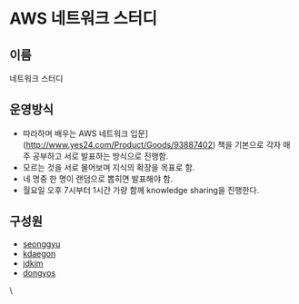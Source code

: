 # AWS 네트워크 스터디

## 이름
네트워크 스터디

## 운영방식

* 따라하며 배우는 AWS 네트워크 입문](http://www.yes24.com/Product/Goods/93887402) 책을 기본으로 각자 매주 공부하고 서로 발표하는 방식으로 진행함. 
* 모르는 것을 서로 물어보며 지식의 확장을 목표로 함. 
* 네 명중 한 명이 랜덤으로 뽑히면 발표해야 함. 
* 월요일 오후 7시부터 1시간 가량 함께 knowledge sharing을 진행한다. 

## 구성원

* [seonggyu](./Records/seonggyu.md)
* [kdaegon](./Records/kdaegon.md)
* [jdkim](./Records/jdkim.md)
* [dongyos](./Records/dongyos.md)

\